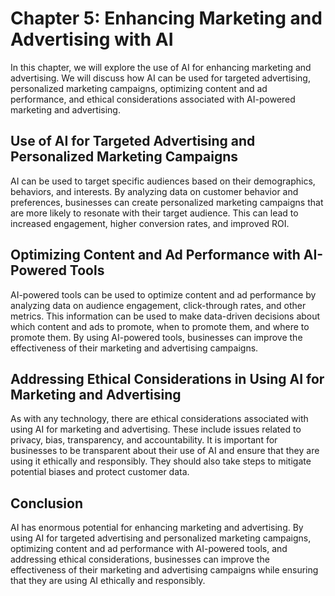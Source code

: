 Chapter 5: Enhancing Marketing and Advertising with AI
======================================================

In this chapter, we will explore the use of AI for enhancing marketing and advertising. We will discuss how AI can be used for targeted advertising, personalized marketing campaigns, optimizing content and ad performance, and ethical considerations associated with AI-powered marketing and advertising.

Use of AI for Targeted Advertising and Personalized Marketing Campaigns
-----------------------------------------------------------------------

AI can be used to target specific audiences based on their demographics, behaviors, and interests. By analyzing data on customer behavior and preferences, businesses can create personalized marketing campaigns that are more likely to resonate with their target audience. This can lead to increased engagement, higher conversion rates, and improved ROI.

Optimizing Content and Ad Performance with AI-Powered Tools
-----------------------------------------------------------

AI-powered tools can be used to optimize content and ad performance by analyzing data on audience engagement, click-through rates, and other metrics. This information can be used to make data-driven decisions about which content and ads to promote, when to promote them, and where to promote them. By using AI-powered tools, businesses can improve the effectiveness of their marketing and advertising campaigns.

Addressing Ethical Considerations in Using AI for Marketing and Advertising
---------------------------------------------------------------------------

As with any technology, there are ethical considerations associated with using AI for marketing and advertising. These include issues related to privacy, bias, transparency, and accountability. It is important for businesses to be transparent about their use of AI and ensure that they are using it ethically and responsibly. They should also take steps to mitigate potential biases and protect customer data.

Conclusion
----------

AI has enormous potential for enhancing marketing and advertising. By using AI for targeted advertising and personalized marketing campaigns, optimizing content and ad performance with AI-powered tools, and addressing ethical considerations, businesses can improve the effectiveness of their marketing and advertising campaigns while ensuring that they are using AI ethically and responsibly.
